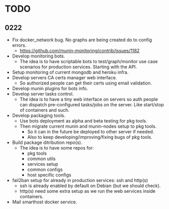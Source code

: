 # TODO

## 0222

* Fix docker_network bug. No graphs are being created do to config errors.
	* https://github.com/munin-monitoring/contrib/issues/1182
* Develop monitoring bots.
	* The idea is to have scriptable bots to test/graph/monitor use case scenarios for production services. Starting with the API.
* Setup monitoring of current mongodb and heroku infra.
* Develop servers CA certs manager web interface.
	* So authorized people can get their certs using email validation.
* Develop munin plugins for bots info.
* Develop server tasks control.
	* The idea is to have a tiny web interface on servers so auth people can dispatch pre-configured tasks/jobs on the server. Like start/stop of containers and such.
* Develop packaging tools.
	* Use bots deployment as alpha and beta testing for pkg tools.
	* Then migrate current munin and munin-nodes setup to pkg tools.
		* So it can in the future be deployed to other server if needed.
		* Also to keep developing/improving/fixing bugs of pkg tools.
* Build package ditribution repo(s).
	* The idea is to have some repos for:
		* pkg tools
		* common utils
		* services setup
		* common configs
		* host specific configs
* fail2ban setup for already in production services: ssh and http(s)
	* ssh is already enabled by default on Debian (but we should check).
	* http(s) need some extra setup as we run the web services inside containers.
* Mail smarthost docker service.
